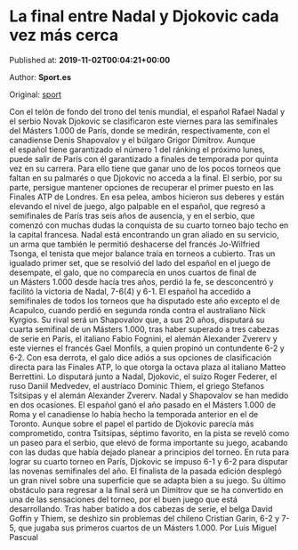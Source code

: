 
# La final entre Nadal y Djokovic cada vez más cerca

Published at: **2019-11-02T00:04:21+00:00**

Author: **Sport.es**

Original: [sport](https://www.sport.es/es/noticias/tenis/final-entre-nadal-djokovic-cada-vez-mas-cerca-7711006)

Con el telón de fondo del trono del tenis mundial, el español Rafael Nadal y el serbio Novak Djokovic se clasificaron este viernes para las semifinales del Másters 1.000 de París, donde se medirán, respectivamente, con el canadiense Denis Shapovalov y el búlgaro Grigor Dimitrov.
Aunque el español tiene garantizado el número 1 del ránking el próximo lunes, puede salir de París con él garantizado a finales de temporada por quinta vez en su carrera. Para ello tiene que ganar uno de los pocos torneos que faltan en su palmarés o que Djokovic no acceda a la final.
El serbio, por su parte, persigue mantener opciones de recuperar el primer puesto en las Finales ATP de Londres.
En esa pelea, ambos hicieron sus deberes y están elevando el nivel de juego, algo palpable en el español, que regresó a semifinales de París tras seis años de ausencia, y en el serbio, que comenzó con muchas dudas la conquista de su cuarto torneo bajo techo en la capital francesa.
Nadal está encontrando un gran aliado en su servicio, un arma que también le permitió deshacerse del francés Jo-Wilfried Tsonga, el tenista que mejor balance traía en torneos a cubierto.
Tras un igualado primer set, que se resolvió del lado del español en el juego de desempate, el galo, que no comparecía en unos cuartos de final de un Másters 1.000 desde hacía tres años, perdió la fe, se desconcentró y facilitó la victoria de Nadal, 7-6(4) y 6-1.
El español ha accedido a semifinales de todos los torneos que ha disputado este año excepto el de Acapulco, cuando perdió en segunda ronda contra el australiano Nick Kyrgios.
Su rival será un Shapovalov que, a sus 20 años, disputará su cuarta semifinal de un Másters 1.000, tras haber superado a tres cabezas de serie en París, el italiano Fabio Fognini, el alemán Alexander Zvererv y este viernes el francés Gael Monfils, a quien propinó un contundente 6-2 y 6-2.
Con esa derrota, el galo dice adiós a sus opciones de clasificación directa para las Finales ATP, lo que otorga la octava plaza al italiano Matteo Berrettini.
Lo disputará junto a Nadal, Djokovic, el suizo Roger Federer, el ruso Daniil Medvedev, el austríaco Dominic Thiem, el griego Stefanos Tsitsipas y el alemán Alexander Zvererv.
Nadal y Shapovalov se han medido en dos ocasiones. El español ganó el año pasado en el Másters 1.000 de Roma y el canadiense lo había hecho la temporada anterior en el de Toronto.
Aunque sobre el papel el partido de Djokovic parecía más comprometido, contra Tsitsipas, séptimo favorito, en la pista se reveló como un paseo para el serbio, que elevó de forma importante su juego, acabando con las dudas que había dejado planear a principios del torneo.
En ruta para lograr su cuarto torneo en París, Djokovic se impuso 6-1 y 6-2 para disputar las novenas semifinales del año.
El finalista de la pasada edición desplegó un gran nivel sobre una superficie que se adapta bien a su juego.
Su último obstáculo para regresar a la final será un Dimitrov que se ha convertido en una de las sensaciones del torneo, por el buen juego que está desarrollando.
Tras haber batido a dos cabezas de serie, el belga David Goffin y Thiem, se deshizo sin problemas del chileno Cristian Garin, 6-2 y 7-5, que jugaba sus primeros cuartos de un Másters 1.000.
Por Luis Miguel Pascual
